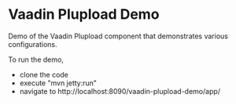 # Vaadin Plupload Demo

Demo of the Vaadin Plupload component that demonstrates various configurations.

To run the demo, 
* clone the code
* execute "mvn jetty:run"
* navigate to http://localhost:8090/vaadin-plupload-demo/app/